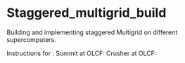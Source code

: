 # Staggered_multigrid_build
Building and implementing staggered Multigrid on different supercomputers.


Instructions for : 
Summit at OLCF: 
Crusher at OLCF:
